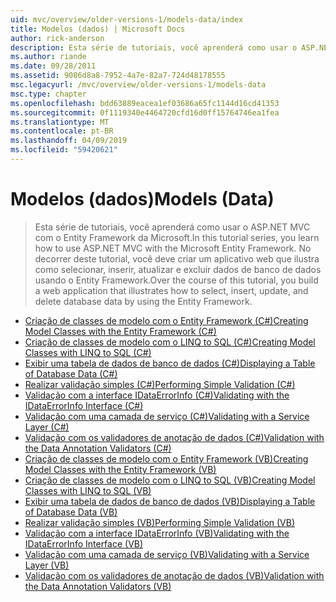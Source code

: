 ```yaml
---
uid: mvc/overview/older-versions-1/models-data/index
title: Modelos (dados) | Microsoft Docs
author: rick-anderson
description: Esta série de tutoriais, você aprenderá como usar o ASP.NET MVC com o Entity Framework da Microsoft. No decorrer deste tutorial, você deve criar um aplicativo web...
ms.author: riande
ms.date: 09/28/2011
ms.assetid: 9086d8a8-7952-4a7e-82a7-724d48178555
msc.legacyurl: /mvc/overview/older-versions-1/models-data
msc.type: chapter
ms.openlocfilehash: bdd63889eacea1ef03686a65fc1144d16cd41353
ms.sourcegitcommit: 0f1119340e4464720cfd16d0ff15764746ea1fea
ms.translationtype: MT
ms.contentlocale: pt-BR
ms.lasthandoff: 04/09/2019
ms.locfileid: "59420621"
---
```

# <a name="models-data"></a><span data-ttu-id="4b8e3-104">Modelos (dados)</span><span class="sxs-lookup"><span data-stu-id="4b8e3-104">Models (Data)</span></span>

> <span data-ttu-id="4b8e3-105">Esta série de tutoriais, você aprenderá como usar o ASP.NET MVC com o Entity Framework da Microsoft.</span><span class="sxs-lookup"><span data-stu-id="4b8e3-105">In this tutorial series, you learn how to use ASP.NET MVC with the Microsoft Entity Framework.</span></span> <span data-ttu-id="4b8e3-106">No decorrer deste tutorial, você deve criar um aplicativo web que ilustra como selecionar, inserir, atualizar e excluir dados de banco de dados usando o Entity Framework.</span><span class="sxs-lookup"><span data-stu-id="4b8e3-106">Over the course of this tutorial, you build a web application that illustrates how to select, insert, update, and delete database data by using the Entity Framework.</span></span>


- [<span data-ttu-id="4b8e3-107">Criação de classes de modelo com o Entity Framework (C#)</span><span class="sxs-lookup"><span data-stu-id="4b8e3-107">Creating Model Classes with the Entity Framework (C#)</span></span>](creating-model-classes-with-the-entity-framework-cs.md)
- [<span data-ttu-id="4b8e3-108">Criação de classes de modelo com o LINQ to SQL (C#)</span><span class="sxs-lookup"><span data-stu-id="4b8e3-108">Creating Model Classes with LINQ to SQL (C#)</span></span>](creating-model-classes-with-linq-to-sql-cs.md)
- [<span data-ttu-id="4b8e3-109">Exibir uma tabela de dados de banco de dados (C#)</span><span class="sxs-lookup"><span data-stu-id="4b8e3-109">Displaying a Table of Database Data (C#)</span></span>](displaying-a-table-of-database-data-cs.md)
- [<span data-ttu-id="4b8e3-110">Realizar validação simples (C#)</span><span class="sxs-lookup"><span data-stu-id="4b8e3-110">Performing Simple Validation (C#)</span></span>](performing-simple-validation-cs.md)
- [<span data-ttu-id="4b8e3-111">Validação com a interface IDataErrorInfo (C#)</span><span class="sxs-lookup"><span data-stu-id="4b8e3-111">Validating with the IDataErrorInfo Interface (C#)</span></span>](validating-with-the-idataerrorinfo-interface-cs.md)
- [<span data-ttu-id="4b8e3-112">Validação com uma camada de serviço (C#)</span><span class="sxs-lookup"><span data-stu-id="4b8e3-112">Validating with a Service Layer (C#)</span></span>](validating-with-a-service-layer-cs.md)
- [<span data-ttu-id="4b8e3-113">Validação com os validadores de anotação de dados (C#)</span><span class="sxs-lookup"><span data-stu-id="4b8e3-113">Validation with the Data Annotation Validators (C#)</span></span>](validation-with-the-data-annotation-validators-cs.md)
- [<span data-ttu-id="4b8e3-114">Criação de classes de modelo com o Entity Framework (VB)</span><span class="sxs-lookup"><span data-stu-id="4b8e3-114">Creating Model Classes with the Entity Framework (VB)</span></span>](creating-model-classes-with-the-entity-framework-vb.md)
- [<span data-ttu-id="4b8e3-115">Criação de classes de modelo com o LINQ to SQL (VB)</span><span class="sxs-lookup"><span data-stu-id="4b8e3-115">Creating Model Classes with LINQ to SQL (VB)</span></span>](creating-model-classes-with-linq-to-sql-vb.md)
- [<span data-ttu-id="4b8e3-116">Exibir uma tabela de dados de banco de dados (VB)</span><span class="sxs-lookup"><span data-stu-id="4b8e3-116">Displaying a Table of Database Data (VB)</span></span>](displaying-a-table-of-database-data-vb.md)
- [<span data-ttu-id="4b8e3-117">Realizar validação simples (VB)</span><span class="sxs-lookup"><span data-stu-id="4b8e3-117">Performing Simple Validation (VB)</span></span>](performing-simple-validation-vb.md)
- [<span data-ttu-id="4b8e3-118">Validação com a interface IDataErrorInfo (VB)</span><span class="sxs-lookup"><span data-stu-id="4b8e3-118">Validating with the IDataErrorInfo Interface (VB)</span></span>](validating-with-the-idataerrorinfo-interface-vb.md)
- [<span data-ttu-id="4b8e3-119">Validação com uma camada de serviço (VB)</span><span class="sxs-lookup"><span data-stu-id="4b8e3-119">Validating with a Service Layer (VB)</span></span>](validating-with-a-service-layer-vb.md)
- [<span data-ttu-id="4b8e3-120">Validação com os validadores de anotação de dados (VB)</span><span class="sxs-lookup"><span data-stu-id="4b8e3-120">Validation with the Data Annotation Validators (VB)</span></span>](validation-with-the-data-annotation-validators-vb.md)
